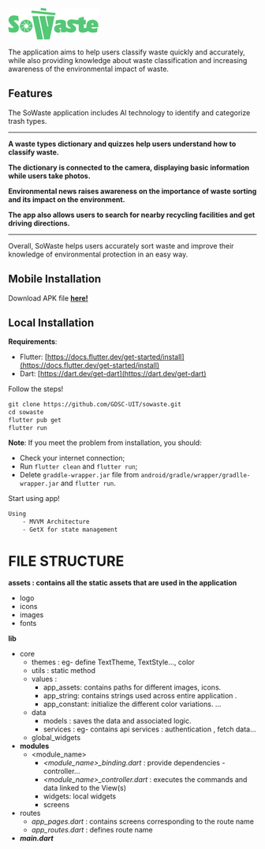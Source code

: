 ![](/assets/logo/logo_full.png)

The application aims to help users classify waste quickly and accurately, while also providing knowledge about waste classification and increasing awareness of the environmental impact of waste.

## Features

The SoWaste application includes AI technology to identify and categorize trash types.

<hr />

**A waste types dictionary and quizzes help users understand how to classify waste.**

**The dictionary is connected to the camera, displaying basic information while users take photos.**

**Environmental news raises awareness on the importance of waste sorting and its impact on the environment.**

**The app also allows users to search for nearby recycling facilities and get driving directions.**

<hr />
Overall, SoWaste helps users accurately sort waste and improve their knowledge of environmental protection in an easy way.

## Mobile Installation

Download APK file **<ins>[here](https://www.tuankietcoder.tech/file/sowaste.apk)!</ins>**

## Local Installation

**Requirements**:

- Flutter: [https://docs.flutter.dev/get-started/install](https://docs.flutter.dev/get-started/install)
- Dart: [https://dart.dev/get-dart](https://dart.dev/get-dart)

Follow the steps!

```
git clone https://github.com/GDSC-UIT/sowaste.git
cd sowaste
flutter pub get
flutter run

```

**Note**: If you meet the problem from installation, you should:

- Check your internet connection;
- Run `flutter clean` and `flutter run`;
- Delete `graddle-wrapper.jar` file from `android/gradle/wrapper/gradlle-wrapper.jar` and `flutter run`.

Start using app!

```
Using
    - MVVM Architecture
    - GetX for state management
```

# FILE STRUCTURE

**assets : contains all the static assets that are used in the application**

- logo
- icons
- images
- fonts

**lib**

- core
  - themes : eg- define TextTheme, TextStyle..., color
  - utils : static method
  - values :
    - app_assets: contains paths for different images, icons.
    - app_string: contains strings used across entire application .
    - app_constant: initialize the different color variations.
      ...
  - data
    - models : saves the data and associated logic.
    - services : eg- contains api services : authentication , fetch data...
  - global_widgets
- **modules**
  - <module_name>
    - _<module_name>\_binding.dart_ : provide dependencies - controller...
    - _<module_name>\_controller.dart_ : executes the commands and data linked to the View(s)
    - widgets: local widgets
    - screens
- routes
  - _app_pages.dart_ : contains screens corresponding to the route name
  - _app_routes.dart_ : defines route name
- **_main.dart_**
